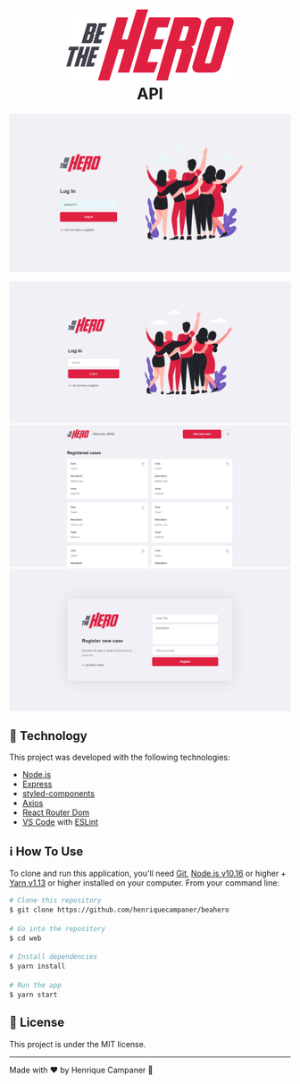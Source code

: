 <h1 align="center">
  <img alt="Be The Hero" title="Be The Hero" src="https://github.com/henriquecampaner/beahero/blob/master/frontend/src/assets/logo.svg" width="300px" /> <br />
	API
</h1>

<p align="center">
  <img alt="Demo" src="https://github.com/henriquecampaner/beahero/blob/master/frontend/gif.gif">
</p>

![App Screenshot](https://github.com/henriquecampaner/beahero/blob/master/frontend/home.JPG)
![App Screenshot](https://github.com/henriquecampaner/beahero/blob/master/frontend/profile.JPG)
![App Screenshot](https://github.com/henriquecampaner/beahero/blob/master/frontend/new%20case.JPG)

## :rocket: Technology

This project was developed with the following technologies:

- [Node.js](https://nodejs.org/en/)
- [Express](https://expressjs.com/)
- [styled-components](https://www.styled-components.com/)
- [Axios](https://github.com/axios/axios)
- [React Router Dom](https://github.com/ReactTraining/react-router)
- [VS Code](https://code.visualstudio.com/) with [ESLint](https://marketplace.visualstudio.com/items?itemName=dbaeumer.vscode-eslint)

## :information_source: How To Use

To clone and run this application, you'll need [Git](https://git-scm.com), [Node.js v10.16][nodejs] or higher + [Yarn v1.13][yarn] or higher installed on your computer. From your command line:

```bash
# Clone this repository
$ git clone https://github.com/henriquecampaner/beahero

# Go into the repository
$ cd web

# Install dependencies
$ yarn install

# Run the app
$ yarn start
```

## :memo: License
This project is under the MIT license.

---

Made with ♥ by Henrique Campaner :wave:

[nodejs]: https://nodejs.org/
[yarn]: https://yarnpkg.com/
[vc]: https://code.visualstudio.com/
[vceditconfig]: https://marketplace.visualstudio.com/items?itemName=EditorConfig.EditorConfig
[vceslint]: https://marketplace.visualstudio.com/items?itemName=dbaeumer.vscode-eslint
